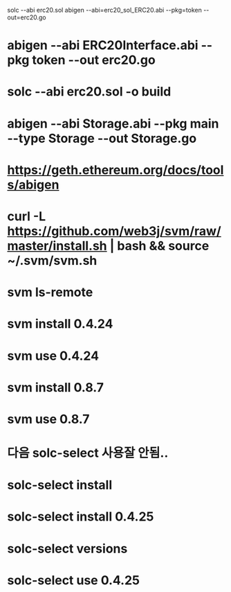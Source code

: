 solc --abi erc20.sol
abigen --abi=erc20_sol_ERC20.abi --pkg=token --out=erc20.go

# abigen --abi ERC20Interface.abi --pkg token --out erc20.go

# solc --abi erc20.sol -o build

# abigen --abi Storage.abi --pkg main --type Storage --out Storage.go

# https://geth.ethereum.org/docs/tools/abigen

# curl -L https://github.com/web3j/svm/raw/master/install.sh | bash && source ~/.svm/svm.sh

# svm ls-remote

# svm install 0.4.24

# svm use 0.4.24

# svm install 0.8.7

# svm use 0.8.7

# 다음 solc-select 사용잘 안됨..

# solc-select install

# solc-select install 0.4.25

# solc-select versions

# solc-select use 0.4.25
